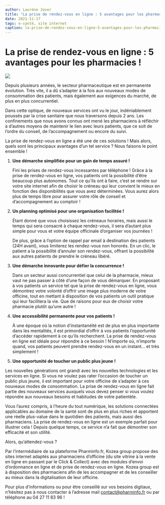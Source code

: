 ```yaml
---
author: Laurène Jover
title: "La prise de rendez-vous en ligne : 5 avantages pour les pharmacies !"
date: 2021-11-17
tags: e-santé, site internet
caption: la-prise-de-rendez-vous-en-ligne-5-avantages-pour-les-pharmacies.webp
---
```


# La prise de rendez-vous en ligne : 5 avantages pour les pharmacies !

![](/%ARTICLE_URL%/la-prise-de-rendez-vous-en-ligne-5-avantages-pour-les-pharmacies.webp)

Depuis plusieurs années, le secteur pharmaceutique est en permanente évolution. Très vite, il a dû s’adapter à la fois aux nouveaux modes de consommation des patients, mais également aux exigences du marché, de plus en plus concurrentiel. 

Dans cette optique, de nouveaux services ont vu le jour, indéniablement poussés par la crise sanitaire que nous traversons depuis 2 ans. Les confinements que nous avons connus ont mené les pharmaciens à réfléchir à d’autres moyens de maintenir le lien avec leurs patients, que ce soit de l’ordre du conseil, de l’accompagnement ou encore du suivi. 

La prise de rendez-vous en ligne a été une de ces solutions ! Mais alors, quels sont les principaux avantages d’un tel service ? Nous faisons le point ensemble !

1. **Une démarche simplifiée pour un gain de temps assuré !**

    Fini les prises de rendez-vous incessantes par téléphone ! Grâce à la prise de rendez-vous en ligne, vos patients ont la possibilité d’être beaucoup plus autonomes. Tout ce qu’ils ont à faire, c’est se rendre sur votre site internet afin de choisir le créneau qui leur convient le mieux en fonction des disponibilités que vous avez déterminées. Vous aurez alors plus de temps libre pour assurer votre rôle de conseil et d’accompagnement au comptoir ! 

2. **Un planning optimisé pour une organisation facilitée !**

    Étant donné que vous choisissez les créneaux horaires, mais aussi le temps qui sera consacré à chaque rendez-vous, il sera d’autant plus simple pour vous et votre équipe officinale d’organiser vos journées ! 

    De plus, grâce à l’option de rappel par email à destination des patients (24H avant), vous limiterez les rendez-vous non honorés. En un clic, le patient a la possibilité d’annuler son rendez-vous, offrant la possibilité aux autres patients de prendre le créneau libéré. 

3. **Une démarche innovante pour défier la concurrence !**

    Dans un secteur aussi concurrentiel que celui de la pharmacie, mieux vaut ne pas passer à côté d’une façon de vous démarquer. En proposant à vos patients un service tel que la prise de rendez-vous en ligne, vous démontrez votre volonté d’offrir une image plus moderne de votre officine, tout en mettant à disposition de vos patients un outil pratique qui leur facilitera la vie. Que de raisons pour eux de choisir votre pharmacie plutôt qu’une autre !

4. **Une accessibilité permanente pour vos patients !**

    À une époque où la notion d’instantanéité est de plus en plus importante dans les mentalités, il est primordial d’offrir à vos patients l’opportunité d’accéder rapidement à ce qu’ils recherchent. La prise de rendez-vous en ligne est idéale pour répondre à ce besoin ! N’importe où, n’importe quand, vos patients peuvent prendre rendez-vous en un instant… et très simplement ! 

5. **Une opportunité de toucher un public plus jeune !** 

Les nouvelles générations ont grandi avec les nouvelles technologies et les services en ligne. Si vous ne voulez pas rater l’occasion de toucher un public plus jeune, il est important pour votre officine de s’adapter à ces nouveaux modes de consommation. La prise de rendez-vous en ligne fait partie des nouveaux services auxquels vous devez penser si vous voulez répondre aux nouveaux besoins et habitudes de votre patientèle. 

Vous l’aurez compris, à l’heure du tout numérique, les solutions connectées applicables au domaine de la santé sont de plus en plus riches et apportent une réelle plus-value dans le quotidien des patients, mais aussi des pharmaciens. La prise de rendez-vous en ligne est un exemple parfait pour illustrer cela ! Depuis quelque temps, ce service n’a fait que démontrer son efficacité et son utilité. 

Alors, qu’attendez-vous ?

Par l’intermédiaire de sa plateforme Pharminfo.fr, Kozea group propose des sites internet adaptés aux pharmaciens d’officine (du site vitrine à la vente en ligne en passant par le Click & Collect) avec des modules d’envoi d’ordonnance en ligne et de prise de rendez-vous en ligne.  Kozea group est à disposition des pharmaciens afin de les accompagner et de les conseiller au mieux dans la digitalisation de leur officine.

Pour plus d’informations ou pour être conseillé sur vos besoins digitaux, n’hésitez pas à nous contacter à l’adresse mail contact@pharminfo.fr ou par téléphone au 04 27 11 83 96 ! 